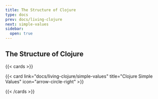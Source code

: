 ```yaml
---
title: The Structure of Clojure
type: docs
prev: docs/living-clojure
next: simple-values
sidebar:
  open: true
---
```


## The Structure of Clojure

{{< cards >}}

{{< card link="docs/living-clojure/simple-values" title="Clojure Simple Values" icon="arrow-circle-right" >}}

<!-- {{< card link="blog" title="Blog" icon="pencil" >}} -->

<!-- {{< card link="about" title="About" icon="user" >}} -->

{{< /cards >}}
